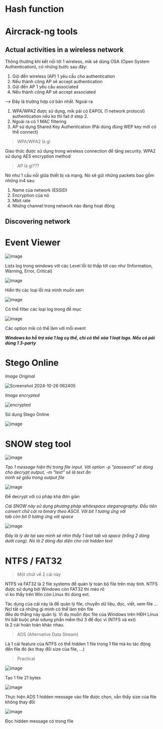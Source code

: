 # Hash function
# Aircrack-ng tools
## Actual activities in a wireless network

Thông thường khi kết nối tới 1 wireless, mik sẽ dùng OSA (Open System Authentication), có những bước sau đây: <br>

1. Gửi đến wireless (AP) 1 yêu cầu cho authentication
2. Nếu thành công AP sẽ accept authentication
3. Gửi đến AP 1 yêu cầu associated
4. Nếu thành công AP sẽ accept associated

--> Đây là trường hợp cơ bản nhất. Ngoài ra
1. WPA/WPA2 được sử dụng, mik pải có EAPOL (1 network protocol) authentication nếu ko thì fail ở step 2.
2. Ngoài ra có 1 MAC filtering
3. AP sử dụng Shared Key Authentication (Pải dùng đúng WEP key mới có thể connect)

> WPA/WPA2 là gì

Giao thức được sử dụng trong wireless connection để tăng security. WPA2 sử dụng AES encryption method

> AP là gì???

Nó như 1 cầu nối giữa thiết bị và mạng. Nó sẽ gửi những packets bao gồm những in4 sau:
1. Name của network (ESSID)
2. Encryption của nó
3. Mbit rate
4. Những channel trong network nào đang hoạt động

## Discovering network

# Event Viewer
![image](https://github.com/user-attachments/assets/193d98d7-89db-4e70-b341-788858c64224)

Lists log trong windows với các Level lỗi từ thấp tới cao như (Information, Warning, Error, Critical)

![image](https://github.com/user-attachments/assets/e1d3f61c-ae5f-414d-8891-28098fea85ca)

Hiển thị các loại lỗi mà mình muốn xem

![image](https://github.com/user-attachments/assets/dc802fc3-7073-4fa3-9c08-117675a07dd7)

Có thể filter các loại log trong đề mục

![image](https://github.com/user-attachments/assets/245f64c7-625a-4f67-8c69-4fe1b5868296)

Các option mik có thể làm với mỗi event

***Windows ko hỗ trợ xóa 1 log cụ thể, chỉ có thể xóa 1 loạt logs. Nếu có pải dùng 1 3-party***

# Stego Online

*Image Original*

![Screenshot 2024-10-26 062405](https://github.com/user-attachments/assets/f985511b-3308-4c51-b69c-72a1e0893aee)

*Image encrypted*

![encrypted](https://github.com/user-attachments/assets/a3d7663c-27f3-4d2e-807e-406d5f9cb849)

Sử dụng Stego Online

![image](https://github.com/user-attachments/assets/89e6b3ac-9f05-4086-a43d-13d0958c49c4)

# SNOW steg tool
![image](https://github.com/user-attachments/assets/503c231c-d92e-4c81-a024-e20941ebac09)

*Tạo 1 message hiện thị trong file input. Với option -p "password" sẽ dùng cho decrypt output, -m "text" sẽ là text ẩn <br>
mình sẽ giấu trong output file*

![image](https://github.com/user-attachments/assets/209f5e59-c8b9-4572-b8c5-ddd8c4477560)

Để decrypt với cú pháp khá đơn giản

*Cái SNOW này sử dụng phương pháp whitespace steganography. Đầu tiên convert chữ cái ra binary theo ASCII. Với bit 1 tương ứng với <br>
tab còn bit 0 tương ứng với space*

![image](https://github.com/user-attachments/assets/ad27670d-fe9e-4980-9550-4b64a018e7dd)

*Đây là lý do tại sao mình sẽ nhìn thấy 1 loạt tab và space (trống 2 dòng dưới cùng). Nó là 2 dòng đại diện cho cái hidden text*

# NTFS / FAT32

> Một chút về 2 cái này

NTFS và FAT32 là 2 file systems để quản lý toàn bộ file trên máy tính. NTFS được sử dụng bởi Windows còn FAT32 thì méo rõ <br>
vì ko thấy trên Win còn Linux thì dùng ext.

Tác dụng của cái này là để quản lý file, chuyển dữ liệu, đọc, viết, xem file ... Ncl tất cả những gì mình có thể làm trên file <br>
đều do thằng này quản lý. Ví dụ muốn đọc file của Windows trên HĐH Linux thì bắt buộc phải sdung phần mềm thứ 3 để đọc vì (NTFS và ext) <br>
là 2 cái hoàn toàn khác nhau.

> ADS (Alternative Data Stream)

Là 1 cái feature của NTFS có thể hidden 1 file trong 1 file mà ko tác động đến file đó (ko thay đổi size của file, ...)

> Practical

![image](https://github.com/user-attachments/assets/4aa8d2aa-9723-4032-914f-1efd156aebf7)

Tạo 1 file 21 bytes

![image](https://github.com/user-attachments/assets/e78d222e-285f-4ead-a709-a3457d000dfd)

Thực hiện ADS 1 hidden message vào file được chọn, vẫn thấy size của file không thay đổi

![image](https://github.com/user-attachments/assets/cc1e745c-1161-4051-83cd-4bcfd24f586f)

Đọc hidden message có trong file









